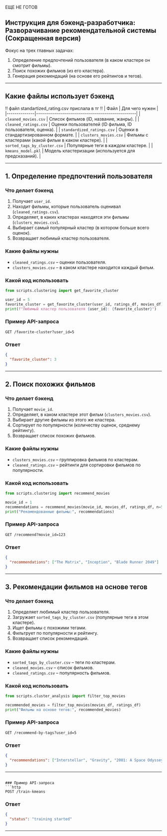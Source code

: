 ЕЩЕ НЕ ГОТОВ

## Инструкция для бэкенд-разработчика: Разворачивание рекомендательной системы (Сокращенная версия)

Фокус на трех главных задачах:  
1. Определение предпочтений пользователя (в каком кластере он смотрит фильмы).  
2. Поиск похожих фильмов (из его кластера).  
3. Генерация рекомендаций (на основе его рейтингов и тегов).  

---

## Какие файлы использует бэкенд  
!! файл standartized_rating.csv прислала в тг !!
| Файл | Для чего нужен |
|--------------|--------------------------------------------------|
| `cleaned_movies.csv` | Список фильмов (ID, название, жанры). |
| `cleaned_ratings.csv` | Оценки пользователей (ID фильма, ID пользователя, оценка). |
| `standardized_ratings.csv` | Оценки в стандартизированном формате. | 
| `clusters_movies.csv` | Фильмы с кластерами (какой фильм в каком кластере). |
| `sorted_tags_by_cluster.csv` | Популярные теги в каждом кластере. |
| `kmeans_model.pkl` | Модель кластеризации (используется для предсказаний). |

---

## 1. Определение предпочтений пользователя  
### Что делает бэкенд  
1. Получает `user_id`.  
2. Находит фильмы, которые пользователь оценивал (`cleaned_ratings.csv`).  
3. Определяет, в каких кластерах находятся эти фильмы (`clusters_movies.csv`).  
4. Выбирает самый популярный кластер (в котором больше всего оценок).  
5. Возвращает любимый кластер пользователя.  

### Какие файлы нужны  
- `cleaned_ratings.csv` – оценки пользователя.  
- `clusters_movies.csv` – в каком кластере находится каждый фильм.  

### Какой код использовать  
```python
from scripts.clustering import get_favorite_cluster

user_id = 5
favorite_cluster = get_favorite_cluster(user_id, ratings_df, movies_df)
print(f"Любимый кластер пользователя {user_id}: {favorite_cluster}")
```

### Пример API-запроса  
```http
GET /favorite-cluster?user_id=5
```
### Ответ  
```json
{
  "favorite_cluster": 3
}
```

---

## 2. Поиск похожих фильмов  
### Что делает бэкенд  
1. Получает `movie_id`.  
2. Определяет, в каком кластере этот фильм (`clusters_movies.csv`).  
3. Выбирает другие фильмы из этого же кластера.  
4. Сортирует по популярности (количеству оценок, среднему рейтингу).  
5. Возвращает список похожих фильмов.  

### Какие файлы нужны  
- `clusters_movies.csv` – группировка фильмов по кластерам.  
- `cleaned_ratings.csv` – рейтинги для сортировки фильмов по популярности.  

### Какой код использовать  
```python
from scripts.clustering import recommend_movies

movie_id = 1
recommendations = recommend_movies(movie_id, movies_df, ratings_df, n=5)
print("Рекомендованные фильмы:", recommendations)
```

### Пример API-запроса  
```http
GET /recommend?movie_id=123
```
### Ответ  
```json
{
  "recommendations": ["The Matrix", "Inception", "Blade Runner 2049"]
}
```

---

## 3. Рекомендации фильмов на основе тегов  
### Что делает бэкенд  
1. Определяет любимый кластер пользователя.  
2. Загружает `sorted_tags_by_cluster.csv` (популярные теги в этом кластере).  
3. Ищет фильмы с похожими тегами.  
4. Фильтрует по популярности и рейтингу.  
5. Возвращает список рекомендаций.  

### Какие файлы нужны  
- `sorted_tags_by_cluster.csv` – теги по кластерам.  
- `cleaned_movies.csv` – список фильмов.  
- `cleaned_ratings.csv` – популярность фильмов.  

### Какой код использовать  
```python
from scripts.cluster_analysis import filter_top_movies

recommended_movies = filter_top_movies(movies_df, ratings_df)
print("Фильмы на основе тегов:", recommended_movies)
```

### Пример API-запроса  
```http
GET /recommend-by-tags?user_id=5
```
### Ответ  
```json
{
  "recommendations": ["Interstellar", "Gravity", "2001: A Space Odyssey"]
}
```

---

```

### Пример API-запроса  
```http
POST /train-kmeans
```
### Ответ  
```json
{
  "status": "training started"
}
```

---
